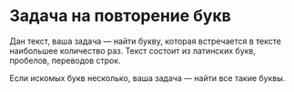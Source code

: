 # Задача на повторение букв

Дан текст, ваша задача — найти букву, которая встречается в тексте наибольшее количество раз. Текст состоит из латинских букв, пробелов, переводов строк.

Если искомых букв несколько, ваша задача — найти все такие буквы.